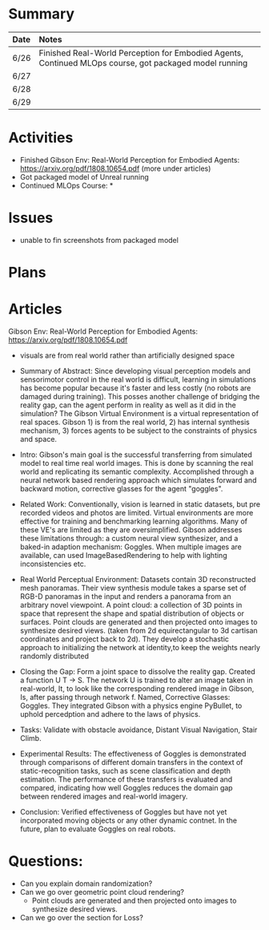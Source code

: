 # Summary 
| Date   | Notes
| :----- | :-------------------------------
| 6/26   | Finished Real-World Perception for Embodied Agents, Continued MLOps course, got packaged model running
| 6/27   | 
| 6/28   | 
| 6/29   |  

# Activities
* Finished Gibson Env: Real-World Perception for Embodied Agents: https://arxiv.org/pdf/1808.10654.pdf (more under articles)
* Got packaged model of Unreal running
* Continued MLOps Course: 
    * 
# Issues
* unable to fin screenshots from packaged model
# Plans 

# Articles
Gibson Env: Real-World Perception for Embodied Agents: https://arxiv.org/pdf/1808.10654.pdf
* visuals are from real world rather than artificially designed space
* Summary of Abstract: Since developing visual perception models and sensorimotor control in the real world is difficult, learning in simulations has become popular because it's faster and less costly (no robots are damaged during training). This posses another challenge of bridging the reality gap, can the agent perform in reality as well as it did in the simulation? The Gibson Virtual Environment is a virtual representation of real spaces. Gibson 1) is from the real world, 2) has internal synthesis mechanism, 3) forces agents to be subject to the constraints of physics and space. 

* Intro: Gibson's main goal is the successful transferring from simulated model to real time real world images. This is done by scanning the real world and replicating its semantic complexity. Accomplished through a neural network based rendering approach which simulates forward and backward motion, corrective glasses for the agent "goggles".

* Related Work: Conventionally, vision is learned in static datasets, but pre recorded videos and photos are limited. Virtual environments are more effective for training and benchmarking learning algorithms. Many of these VE's are limited as they are oversimplified. Gibson addresses these limitations through: a custom neural view synthesizer, and a baked-in adaption mechanism: Goggles. When multiple images are available, can used ImageBasedRendering to help with lighting inconsistencies etc. 

* Real World Perceptual Environment: Datasets contain 3D reconstructed mesh panoramas. Their view synthesis module takes a sparse set of RGB-D
panoramas in the input and renders a panorama from an arbitrary novel viewpoint. A point cloud: a collection of 3D points in space that represent the shape and spatial distribution of objects or surfaces. Point clouds are generated and then projected onto images to synthesize desired views. (taken from 2d equirectangular to 3d cartisan coordinates and project back to 2d). They develop a stochastic approach to initializing the network at identity,to keep the weights nearly randomly distributed
* Closing the Gap: Form a joint space to dissolve the reality gap. Created a function U T -> S. The network U is trained to alter an image taken in real-world, It, to look like the corresponding rendered image in Gibson, Is, after passing through network f. Named, Corrective Glasses: Goggles. They integrated Gibson with a physics engine PyBullet, to uphold percedption and adhere to the laws of physics. 
* Tasks: Validate with obstacle avoidance, Distant Visual Navigation, Stair Climb.
* Experimental Results:  The effectiveness of Goggles is demonstrated through comparisons of different domain transfers in the context of static-recognition tasks, such as scene classification and depth estimation. The performance of these transfers is evaluated and compared, indicating how well Goggles reduces the domain gap between rendered images and real-world imagery.
* Conclusion: Verified effectiveness of Goggles but have not yet incorporated moving objects or any other dynamic contnet. In the future, plan to evaluate Goggles on real robots. 


# Questions: 
* Can you explain domain randomization? 
* Can we go over geometric point cloud rendering? 
   *  Point clouds are generated and then projected onto images to synthesize desired views. 
* Can we go over the section for Loss? 
